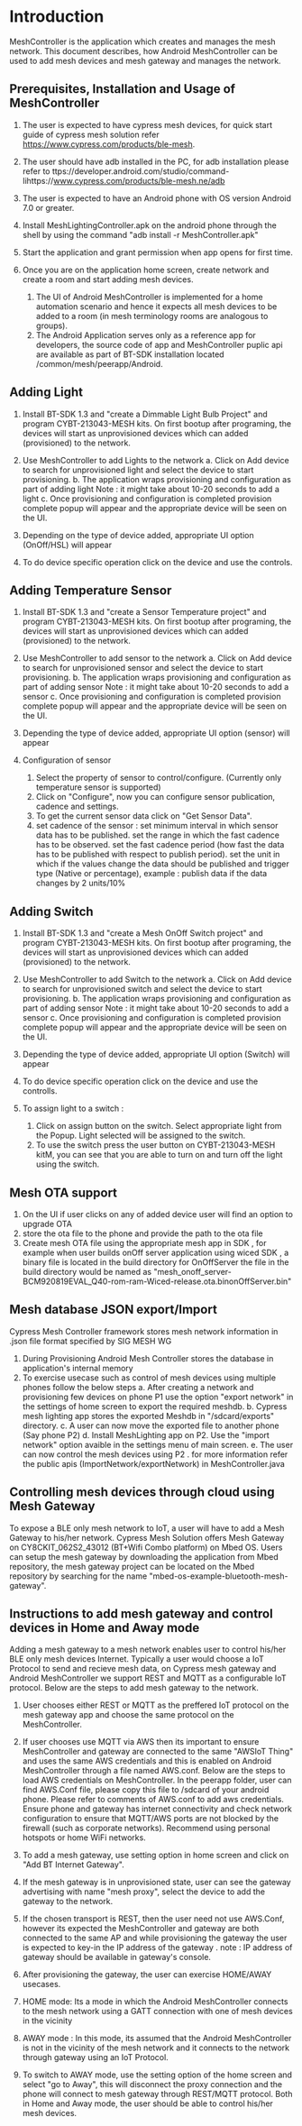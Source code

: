 # Introduction
MeshController is the application which creates and manages the mesh network.
This document describes, how Android MeshController can be used to add mesh devices and mesh gateway and manages the network.

## Prerequisites, Installation and Usage of MeshController
1. The user is expected to have cypress mesh devices, for quick start guide of cypress mesh solution refer https://www.cypress.com/products/ble-mesh.

2. The user should have adb installed in the PC, for adb installation please refer to ttps://developer.android.com/studio/command-lihttps://www.cypress.com/products/ble-mesh.ne/adb
3. The user is expected to have an Android phone with OS version Android 7.0 or greater.

4.  Install MeshLightingController.apk on the android phone through the shell by using the command "adb install -r MeshController.apk"

5. Start the application and grant permission when app opens for first time.

6. Once you are on the application home screen, create network and create a room and start adding mesh devices.
    1. The UI of Android MeshController is implemented for a home automation scenario and hence it expects all mesh devices to be added to a room (in mesh terminology rooms are analogous to groups).
    2. The Android Application serves only as a reference app for developers, the source code of app and MeshController puplic api are available as part of BT-SDK installation located <installation path>/common/mesh/peerapp/Android.

## Adding Light

1. Install BT-SDK 1.3 and "create a Dimmable Light Bulb Project" and program
CYBT-213043-MESH kits. On first bootup after programing, the devices will start as unprovisioned devices which can added (provisioned) to the network.

2. Use MeshController to add Lights to the network
    a.  Click on Add device to search for unprovisioned light and select the device to start provisioning.
    b. The application wraps provisioning and configuration as part of adding light
    Note : it might take about 10-20 seconds to add a light
    c. Once provisioning and configuration is completed provision complete popup will appear and the appropriate device will be seen on the UI.
3. Depending on the type of device added, appropriate UI option (OnOff/HSL) will appear
4. To do device specific operation click on the device and use the controls.

## Adding Temperature Sensor

1. Install BT-SDK 1.3 and "create a Sensor Temperature project" and program
CYBT-213043-MESH kits. On first bootup after programing, the devices will start as unprovisioned devices which can added (provisioned) to the network.

2. Use MeshController to add sensor to the network
    a.  Click on Add device to search for unprovisioned sensor and select the device to start provisioning.
    b.  The application wraps provisioning and configuration as part of adding sensor
     Note : it might take about 10-20 seconds to add a sensor
    c.  Once provisioning and configuration is completed provision complete popup will appear and the appropriate device will be seen on the UI.

3. Depending the type of device added, appropriate UI option (sensor) will appear
4. Configuration of sensor 
    1. Select the property of sensor to control/configure. (Currently only temperature sensor is supported)
    2. Click on "Configure", now you can configure sensor publication, cadence and settings.
    3. To get the current sensor data click on "Get Sensor Data".
    4. set cadence of the sensor :
        set minimum interval in which sensor data has to be published.
        set the range in which the fast cadence has to be observed.
        set the fast cadence period (how fast the data has to be published with respect to publish period).
        set the unit in which if the values change the data should be published and trigger type (Native or percentage), example : publish data if the data changes by 2 units/10%

## Adding Switch

1. Install BT-SDK 1.3 and "create a Mesh OnOff Switch project" and program
CYBT-213043-MESH kits. On first bootup after programing, the devices will start as unprovisioned devices which can added (provisioned) to the network.

2. Use MeshController to add Switch to the network
    a.  Click on Add device to search for unprovisioned switch and select the device to start provisioning.
    b.  The application wraps provisioning and configuration as part of adding sensor
     Note : it might take about 10-20 seconds to add a sensor
    c.  Once provisioning and configuration is completed provision complete popup will appear and the appropriate device will be seen on the UI.

3. Depending the type of device added, appropriate UI option (Switch) will appear
4. To do device specific operation click on the device and use the controlls.
5. To assign light to a switch :
    1. Click on assign button on the switch. Select appropriate light from the Popup.
       Light selected will be assigned to the switch.
    2. To use the switch press the user button on  CYBT-213043-MESH kitM, you can see that you are able to turn on and turn off the light using the switch.

## Mesh OTA support
 
1. On the UI if user clicks on any of  added device user will find an option to upgrade OTA
2. store the ota file to the phone and provide the path to the ota file  
3. Create mesh OTA file using the appropriate mesh app in SDK , 
for example when user builds onOff server application using wiced SDK , a binary file is located in the build directory
for OnOffServer the file in the build directory would be named as "mesh_onoff_server-BCM920819EVAL_Q40-rom-ram-Wiced-release.ota.binonOffServer.bin"

## Mesh database JSON export/Import

Cypress Mesh Controller framework stores mesh network information in .json file format specified by SIG MESH WG
1. During Provisioning Android Mesh Controller stores the database in application's internal memory
2. To exercise usecase such as control of mesh devices using multiple phones follow the below steps
    a. After creating a network and provisioning few devices on phone P1
       use the option "export network" in the settings of home screen to export the required meshdb.
    b. Cypress mesh lighting app stores the exported Meshdb in "/sdcard/exports" directory.
    c. A user can now move the exported file to another phone (Say phone P2)
    d. Install MeshLighting app on P2. Use the "import network" option avaible in the settings menu of main screen.
    e. The user can now control the mesh devices using P2 .
    for more information refer the public apis (ImportNetwork/exportNetwork) in MeshController.java  

## Controlling mesh devices through cloud using Mesh Gateway
To expose a BLE only mesh network to IoT, a user will have to add a Mesh Gateway to his/her network.
Cypress Mesh Solution offers Mesh Gateway on CY8CKIT_062S2_43012 (BT+Wifi Combo platform) on Mbed OS.
Users can setup the mesh gateway by downloading the application from Mbed repository, the mesh gateway project can be located on the Mbed repository by searching for the name  "mbed-os-example-bluetooth-mesh-gateway".

## Instructions to add mesh gateway  and control  devices in Home and Away mode 
Adding a mesh gateway to a mesh network enables user to control his/her BLE only mesh devices Internet. Typically a user would choose a IoT Protocol to send and recieve mesh data, on Cypress mesh gateway and Android MeshController we support REST and MQTT as a configurable IoT protocol. Below are the steps to add mesh gateway to the network.

1. User chooses either REST or MQTT as the preffered IoT protocol on the mesh gateway app and choose the same protocol on the MeshController.

2. If user chooses use MQTT via AWS then its important to ensure MeshController and gateway are connected to the same "AWSIoT Thing" and  uses the same AWS credentials and this is enabled on Android MeshController through a file named AWS.conf. 
Below are the steps to load AWS credentials on MeshController.
          In the peerapp folder, user can find AWS.Conf file, please copy this file to /sdcard of your android phone.
          Please refer to comments of AWS.conf to add aws credentials.
          Ensure phone and gateway has internet connectivity and  check network configuration to ensure that MQTT/AWS ports are not blocked by the firewall (such as corporate networks). Recommend using personal hotspots or home WiFi networks.

3. To add a mesh gateway, use setting option in home screen and click on "Add BT Internet Gateway".

4. If the mesh gateway is in unprovisioned state, user can see the gateway advertising with name "mesh proxy", select the device to add the gateway to the network.

5. If the chosen transport is REST, then the user need not use AWS.Conf, however its expected the MeshController and gateway are both connected to the same AP and while provisioning the gateway the user is expected to key-in the IP address of the gateway .
   note : IP address of gateway should be available in gateway's console.

6. After provisioning the gateway, the user can exercise HOME/AWAY usecases.

7. HOME mode:  Its a mode in which the Android MeshController connects to the mesh network using a GATT connection with one of mesh devices in the vicinity

8. AWAY mode : In this mode, its assumed that the Android MeshController is not in the vicinity of the mesh network and it connects to the network through gateway using an IoT Protocol. 

9. To switch to AWAY mode, use the setting option of the home screen and select
  "go to Away", this will disconnect the proxy connection and the phone will connect to mesh gateway through REST/MQTT protocol. Both in Home and Away mode, the user should be able to control his/her mesh devices.
